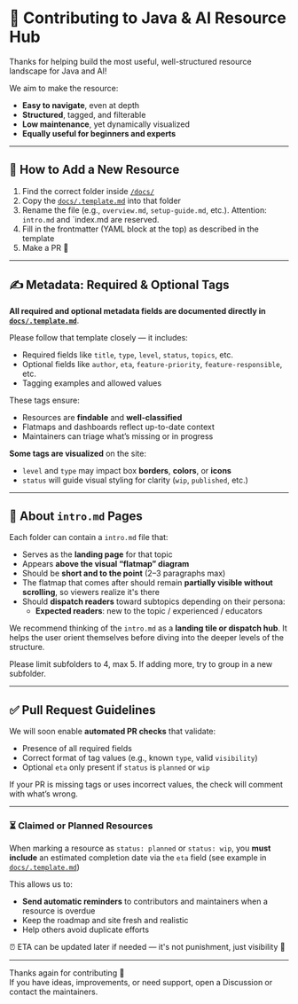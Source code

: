 # 🤝 Contributing to Java & AI Resource Hub

Thanks for helping build the most useful, well-structured resource landscape for Java and AI!

We aim to make the resource:

- **Easy to navigate**, even at depth
- **Structured**, tagged, and filterable
- **Low maintenance**, yet dynamically visualized
- **Equally useful for beginners and experts**

---

## 📝 How to Add a New Resource

1. Find the correct folder inside [`/docs/`](./docs)
2. Copy the [`docs/.template.md`](./docs/.template.md) into that folder
3. Rename the file (e.g., `overview.md`, `setup-guide.md`, etc.). Attention: `intro.md` and `index.md are reserved.
4. Fill in the frontmatter (YAML block at the top) as described in the template
5. Make a PR 🙌 

---

## ✍️ Metadata: Required & Optional Tags

**All required and optional metadata fields are documented directly in [`docs/.template.md`](./docs/.template.md)**.

Please follow that template closely — it includes:

- Required fields like `title`, `type`, `level`, `status`, `topics`, etc.
- Optional fields like `author`, `eta`, `feature-priority`, `feature-responsible`, etc.
- Tagging examples and allowed values

These tags ensure:

- Resources are **findable** and **well-classified**
- Flatmaps and dashboards reflect up-to-date context
- Maintainers can triage what’s missing or in progress

**Some tags are visualized** on the site:
- `level` and `type` may impact box **borders**, **colors**, or **icons**
- `status` will guide visual styling for clarity (`wip`, `published`, etc.)

---

## 📌 About `intro.md` Pages

Each folder can contain a `intro.md` file that:

- Serves as the **landing page** for that topic
- Appears **above the visual “flatmap” diagram**
- Should be **short and to the point** (2–3 paragraphs max)
- The flatmap that comes after should remain **partially visible without scrolling**, so viewers realize it's there
- Should **dispatch readers** toward subtopics depending on their persona:
    - **Expected readers**: new to the topic / experienced / educators

We recommend thinking of the `intro.md` as a **landing tile or dispatch hub**. It helps the user orient themselves before diving into the deeper levels of the structure.

Please limit subfolders to 4, max 5. If adding more, try to group in a new subfolder.

---

## ✅ Pull Request Guidelines

We will soon enable **automated PR checks** that validate:

- Presence of all required fields
- Correct format of tag values (e.g., known `type`, valid `visibility`)
- Optional `eta` only present if `status` is `planned` or `wip`

If your PR is missing tags or uses incorrect values, the check will comment with what’s wrong.

---

### ⏳ Claimed or Planned Resources

When marking a resource as `status: planned` or `status: wip`, you **must include** an estimated completion date via the `eta` field (see example in [`docs/.template.md`](./docs/.template.md))

This allows us to:

- **Send automatic reminders** to contributors and maintainers when a resource is overdue
- Keep the roadmap and site fresh and realistic
- Help others avoid duplicate efforts

⏰ ETA can be updated later if needed — it's not punishment, just visibility 🙂

---

Thanks again for contributing 🙌  
If you have ideas, improvements, or need support, open a Discussion or contact the maintainers.
